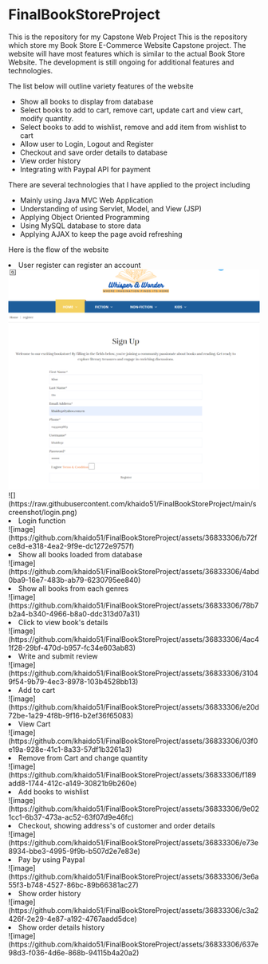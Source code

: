 # FinalBookStoreProject
 This is the repository for my Capstone Web Project
This is the repository which store my Book Store E-Commerce Website Capstone project. The website will have most features which is similar to the actual Book Store Website. The development is still ongoing for additional features and technologies.

The list below will outline variety features of the website
<ul>
<li>Show all books to display from database</li>
<li>Select books to add to cart, remove cart, update cart and view cart, modify quantity. </li>
<li>Select books to add to wishlist, remove and add item from wishlist to cart</li>
<li>Allow user to Login, Logout and Register</li>
<li>Checkout and save order details to database</li>
<li>View order history</li>
<li>Integrating with Paypal API for payment </li>
</ul>

There are several technologies that I have applied to the project including
<ul>
<li>Mainly using Java MVC Web Application</li>
<li>Understanding of using Servlet, Model, and View (JSP)</li>
<li>Applying Object Oriented Programming</li>
<li>Using MySQL database to store data</li>
<li>Applying AJAX to keep the page avoid refreshing</li>
</ul>

Here is the flow of the website
<li>User register can register an account</li>
<img src="https://raw.githubusercontent.com/khaido51/FinalBookStoreProject/main/screenshot/login.png">
![](https://raw.githubusercontent.com/khaido51/FinalBookStoreProject/main/screenshot/login.png)

<li>Login function</li>
![image](https://github.com/khaido51/FinalBookStoreProject/assets/36833306/b72fce8d-e318-4ea2-9f9e-dc1272e9757f)

<li>Show all books loaded from database</li>
![image](https://github.com/khaido51/FinalBookStoreProject/assets/36833306/4abd0ba9-16e7-483b-ab79-6230795ee840)

<li>Show all books from each genres</li>
![image](https://github.com/khaido51/FinalBookStoreProject/assets/36833306/78b7b2a4-b340-4966-b8a0-ddc313d07a31)

<li>Click to view book's details</li>
![image](https://github.com/khaido51/FinalBookStoreProject/assets/36833306/4ac41f28-29bf-470d-b957-fc34e603ab83)

<li>Write and submit review</li>
![image](https://github.com/khaido51/FinalBookStoreProject/assets/36833306/31049f54-9b79-4ec3-8978-103b4528bb13)

<li>Add to cart</li>
![image](https://github.com/khaido51/FinalBookStoreProject/assets/36833306/e20d72be-1a29-4f8b-9f16-b2ef36f65083)

<li>View Cart</li>
![image](https://github.com/khaido51/FinalBookStoreProject/assets/36833306/03f0e19a-928e-41c1-8a33-57df1b3261a3)


<li>Remove from Cart and change quantity</li>
![image](https://github.com/khaido51/FinalBookStoreProject/assets/36833306/f189add8-1744-412c-a149-30821b9b260e)

<li>Add books to wishlist</li>
![image](https://github.com/khaido51/FinalBookStoreProject/assets/36833306/9e021cc1-6b37-473a-ac52-63f07d9e46fc)

<li>Checkout, showing address's of customer and order details</li>
![image](https://github.com/khaido51/FinalBookStoreProject/assets/36833306/e73e8934-bbe3-4995-9f9b-b507d2e7e83e)

<li>Pay by using Paypal</li>
![image](https://github.com/khaido51/FinalBookStoreProject/assets/36833306/3e6a55f3-b748-4527-86bc-89b66381ac27)

<li>Show order history</li>
![image](https://github.com/khaido51/FinalBookStoreProject/assets/36833306/c3a2426f-2e29-4e87-a192-4767aadd5dce)

<li>Show order details history</li>
![image](https://github.com/khaido51/FinalBookStoreProject/assets/36833306/637e98d3-f036-4d6e-868b-94115b4a20a2)

